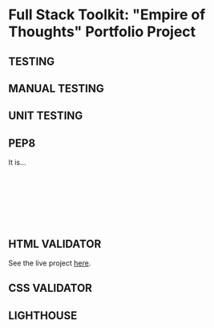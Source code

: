 # Full Stack Toolkit: "Empire of Thoughts" Portfolio Project
## TESTING  

<p id="welcome"></p>

## MANUAL TESTING



## UNIT TESTING


## PEP8 
It is...

<p align="center">
  <img src="#" alt="">
</p>

<p align="center">
  <img src="#" alt="">
</p>

<p align="center">
  <img src="#" alt="">
</p>

<p align="center">
  <img src="#" alt="">
</p>

<p align="center">
  <img src="#" alt="">
</p>

<p align="center">
  <img src="#" alt="">
</p>

<p align="center">
  <img src="#" alt="">
</p>

<p align="center">
  <img src="#" alt="">
</p>

## HTML VALIDATOR
See the live project <a href="https://empire-of-thoughts.herokuapp.com/">here</a>.


## CSS VALIDATOR

## LIGHTHOUSE